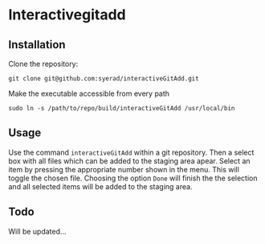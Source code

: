 # Interactivegitadd

## Installation
Clone the repository:

`git clone git@github.com:syerad/interactiveGitAdd.git`

Make the executable accessible from every path

`sudo ln -s /path/to/repo/build/interactiveGitAdd /usr/local/bin`

## Usage

Use the command `interactiveGitAdd` within a git repository. Then a select box with all files which can be added to the staging area apear.
Select an item by pressing the appropriate number shown in the menu. This will toggle the chosen file. Choosing the option `Done` will finish the the selection and all selected items will be added to the staging area.

## Todo
Will be updated...
